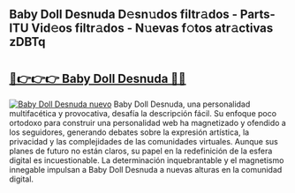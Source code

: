 ## Baby Doll Desnuda D𝚎sn𝚞dos filtr𝚊dos - Parts-lTU Vid𝚎os filtr𝚊dos - N𝚞evas f𝚘tos atr𝚊ctivas zDBTq

# <h2><a href="http://mbc8fwl.tromn.icu/?c=Baby+Doll+Desnuda">🔗👉👉👉 Baby Doll Desnuda 🔗🔗</a></h2>

[![Baby Doll Desnuda nuevo](https://i.imgur.com/pEAQMta.gif)](http://mbc8fwl.tromn.icu/?c=Baby+Doll+Desnuda)
Baby Doll Desnuda, una personalidad multifacética y provocativa, desafía la descripción fácil. Su enfoque poco ortodoxo para construir una personalidad web ha magnetizado y ofendido a los seguidores, generando debates sobre la expresión artística, la privacidad y las complejidades de las comunidades virtuales. Aunque sus planes de futuro no están claros, su papel en la redefinición de la esfera digital es incuestionable. La determinación inquebrantable y el magnetismo innegable impulsan a Baby Doll Desnuda a nuevas alturas en la comunidad digital.
